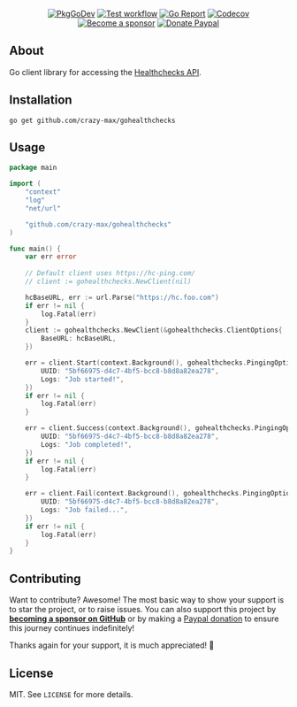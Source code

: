 <p align="center">
  <a href="https://pkg.go.dev/github.com/crazy-max/gohealthchecks"><img src="https://img.shields.io/badge/go.dev-docs-007d9c?logo=go&logoColor=white&style=flat-square" alt="PkgGoDev"></a>
  <a href="https://github.com/crazy-max/gohealthchecks/actions?workflow=test"><img src="https://img.shields.io/github/actions/workflow/status/crazy-max/gohealthchecks/test.yml?label=test&logo=github&style=flat-square" alt="Test workflow"></a>
  <a href="https://goreportcard.com/report/github.com/crazy-max/gohealthchecks"><img src="https://goreportcard.com/badge/github.com/crazy-max/gohealthchecks?style=flat-square" alt="Go Report"></a>
  <a href="https://codecov.io/gh/crazy-max/gohealthchecks"><img src="https://img.shields.io/codecov/c/github/crazy-max/gohealthchecks?logo=codecov&style=flat-square" alt="Codecov"></a>
  <br /><a href="https://github.com/sponsors/crazy-max"><img src="https://img.shields.io/badge/sponsor-crazy--max-181717.svg?logo=github&style=flat-square" alt="Become a sponsor"></a>
  <a href="https://www.paypal.me/crazyws"><img src="https://img.shields.io/badge/donate-paypal-00457c.svg?logo=paypal&style=flat-square" alt="Donate Paypal"></a>
</p>

## About

Go client library for accessing the [Healthchecks API](https://healthchecks.io/docs/http_api/).

## Installation

```
go get github.com/crazy-max/gohealthchecks
```

## Usage

```go
package main

import (
	"context"
	"log"
	"net/url"

	"github.com/crazy-max/gohealthchecks"
)

func main() {
	var err error
	
	// Default client uses https://hc-ping.com/
	// client := gohealthchecks.NewClient(nil)

	hcBaseURL, err := url.Parse("https://hc.foo.com")
	if err != nil {
		log.Fatal(err)
	}
	client := gohealthchecks.NewClient(&gohealthchecks.ClientOptions{
		BaseURL: hcBaseURL,
	})

	err = client.Start(context.Background(), gohealthchecks.PingingOptions{
		UUID: "5bf66975-d4c7-4bf5-bcc8-b8d8a82ea278",
		Logs: "Job started!",
	})
	if err != nil {
		log.Fatal(err)
	}

	err = client.Success(context.Background(), gohealthchecks.PingingOptions{
		UUID: "5bf66975-d4c7-4bf5-bcc8-b8d8a82ea278",
		Logs: "Job completed!",
	})
	if err != nil {
		log.Fatal(err)
	}

	err = client.Fail(context.Background(), gohealthchecks.PingingOptions{
		UUID: "5bf66975-d4c7-4bf5-bcc8-b8d8a82ea278",
		Logs: "Job failed...",
	})
	if err != nil {
		log.Fatal(err)
	}
}
```

## Contributing

Want to contribute? Awesome! The most basic way to show your support is to star the project, or to raise issues. You
can also support this project by [**becoming a sponsor on GitHub**](https://github.com/sponsors/crazy-max) or by making
a [Paypal donation](https://www.paypal.me/crazyws) to ensure this journey continues indefinitely!

Thanks again for your support, it is much appreciated! :pray:

## License

MIT. See `LICENSE` for more details.

